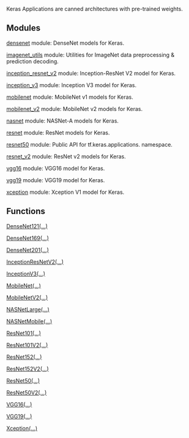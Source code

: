 Keras Applications are canned architectures with pre-trained weights.
## Modules
[densenet](https://tensorflow.google.cn/api_docs/python/tf/compat/v1/keras/applications/densenet) module: DenseNet models for Keras.

[imagenet_utils](https://tensorflow.google.cn/api_docs/python/tf/compat/v1/keras/applications/imagenet_utils) module: Utilities for ImageNet data preprocessing & prediction decoding.

[inception_resnet_v2](https://tensorflow.google.cn/api_docs/python/tf/compat/v1/keras/applications/inception_resnet_v2) module: Inception-ResNet V2 model for Keras.

[inception_v3](https://tensorflow.google.cn/api_docs/python/tf/compat/v1/keras/applications/inception_v3) module: Inception V3 model for Keras.

[mobilenet](https://tensorflow.google.cn/api_docs/python/tf/compat/v1/keras/applications/mobilenet) module: MobileNet v1 models for Keras.

[mobilenet_v2](https://tensorflow.google.cn/api_docs/python/tf/compat/v1/keras/applications/mobilenet_v2) module: MobileNet v2 models for Keras.

[nasnet](https://tensorflow.google.cn/api_docs/python/tf/compat/v1/keras/applications/nasnet) module: NASNet-A models for Keras.

[resnet](https://tensorflow.google.cn/api_docs/python/tf/compat/v1/keras/applications/resnet) module: ResNet models for Keras.

[resnet50](https://tensorflow.google.cn/api_docs/python/tf/compat/v1/keras/applications/resnet50) module: Public API for tf.keras.applications. namespace.

[resnet_v2](https://tensorflow.google.cn/api_docs/python/tf/compat/v1/keras/applications/resnet_v2) module: ResNet v2 models for Keras.

[vgg16](https://tensorflow.google.cn/api_docs/python/tf/compat/v1/keras/applications/vgg16) module: VGG16 model for Keras.

[vgg19](https://tensorflow.google.cn/api_docs/python/tf/compat/v1/keras/applications/vgg19) module: VGG19 model for Keras.

[xception](https://tensorflow.google.cn/api_docs/python/tf/compat/v1/keras/applications/xception) module: Xception V1 model for Keras.

## Functions
[DenseNet121(...)](https://tensorflow.google.cn/api_docs/python/tf/keras/applications/DenseNet121)

[DenseNet169(...)](https://tensorflow.google.cn/api_docs/python/tf/keras/applications/DenseNet169)

[DenseNet201(...)](https://tensorflow.google.cn/api_docs/python/tf/keras/applications/DenseNet201)

[InceptionResNetV2(...)](https://tensorflow.google.cn/api_docs/python/tf/keras/applications/InceptionResNetV2)

[InceptionV3(...)](https://tensorflow.google.cn/api_docs/python/tf/keras/applications/InceptionV3)

[MobileNet(...)](https://tensorflow.google.cn/api_docs/python/tf/keras/applications/MobileNet)

[MobileNetV2(...)](https://tensorflow.google.cn/api_docs/python/tf/keras/applications/MobileNetV2)

[NASNetLarge(...)](https://tensorflow.google.cn/api_docs/python/tf/keras/applications/NASNetLarge)

[NASNetMobile(...)](https://tensorflow.google.cn/api_docs/python/tf/keras/applications/NASNetMobile)

[ResNet101(...)](https://tensorflow.google.cn/api_docs/python/tf/keras/applications/ResNet101)

[ResNet101V2(...)](https://tensorflow.google.cn/api_docs/python/tf/keras/applications/ResNet101V2)

[ResNet152(...)](https://tensorflow.google.cn/api_docs/python/tf/keras/applications/ResNet152)

[ResNet152V2(...)](https://tensorflow.google.cn/api_docs/python/tf/keras/applications/ResNet152V2)

[ResNet50(...)](https://tensorflow.google.cn/api_docs/python/tf/keras/applications/ResNet50)

[ResNet50V2(...)](https://tensorflow.google.cn/api_docs/python/tf/keras/applications/ResNet50V2)

[VGG16(...)](https://tensorflow.google.cn/api_docs/python/tf/keras/applications/VGG16)

[VGG19(...)](https://tensorflow.google.cn/api_docs/python/tf/keras/applications/VGG19)

[Xception(...)](https://tensorflow.google.cn/api_docs/python/tf/keras/applications/Xception)

